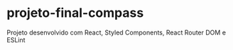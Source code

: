 # projeto-final-compass
Projeto desenvolvido com React, Styled Components, React Router DOM e ESLint
